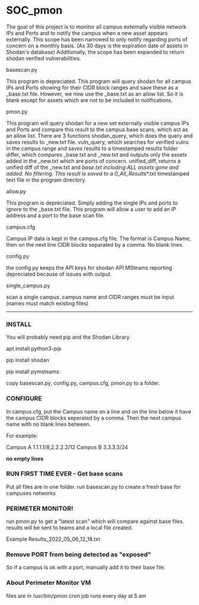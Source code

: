 # SOC_pmon


The goal of this project is to monitor all campus externally visible network IPs and Ports and to notify the campus when a new asset appears externally. 
This scope has been narrowed to only notify regarding ports of concern on a monthly basis. (As 30 days is the expiration date of assets in Shodan's database) 
Additionally, the scope has been expanded to return shodan verified vulnerabilities. 

basescan.py

This program is depreciated. This program will query shodan for all campus IPs and Ports showing for their CIDR block ranges and save these as a <campus>_base.txt file.
However, we now use the _base.txt as an allow list. So it is blank except for assets which are not to be included in notifications. 
  
pmon.py 
  
This program will query shodan for a new set externally visible campus IPs and Ports and compare this result to the campus base scans, which act as an allow list. 
There are 3 functions
shodan_query, which does the query and saves results to _new.txt file. 
vuln_query, which searches for verified vulns in the campus range and saves results to a timestamped results folder
differ, which compares _base.txt and _new.txt and outputs only the assets added in the _new.txt which are ports of concern. 
unified_diff, returns a unified diff of the _new.txt and _base.txt including ALL assets gone and added. No filtering. This result is saved to a 0_All_Results_*.txt
timestamped text file in the program directory. 


allow.py

This program is depreciated. Simply adding the single IPs and ports to ignore to the _base.txt file. 
This program will allow a user to add an IP address and a port to the base scan file.   

campus.cfg
  
Campus IP data is kept in the campus.cfg file. The format is Campus Name, then on the next line CIDR blocks separated by a comma. No blank lines. 

config.py
  
the config.py keeps the API keys for shodan API 
MSteams reporting depreciated because of issues with output. 

single_campus.py

scan a single campus. campus name and CIDR ranges must be input (names must match existing files)



---------------------------------------------------

### INSTALL 

You will probably need pip and the Shodan Library

apt install python3-pip

pip install shodan

pip install pymsteams

copy basescan.py, config.py, campus.cfg, pmon.py to a folder.


### CONFIGURE 

In campus.cfg, put the Campus name on a line and on the line below it have the campus CIDR blocks seperated by a comma. Then the next campus name with no blank lines between.

For example:

Campus A
1.1.1.1/8,2.2.2.2/12
Campus B
3.3.3.3/24

**no empty lines**

### RUN FIRST TIME EVER - Get base scans

Put all files are in one folder. 
run basescan.py to create a fresh base for campuses networks


### PERIMETER MONITOR!

run pmon.py to get a "latest scan" which will compare against base files.
results will be sent to teams and a local file created. 

Example
Results_2022_05_06_12_18.txt

### Remove PORT from being detected as "exposed" 
So if a campus is ok with a port, manually add it to their base file.

### About Perimeter Monitor VM
files are in /usr/bin/pmon
cron job runs every day at 5 am

